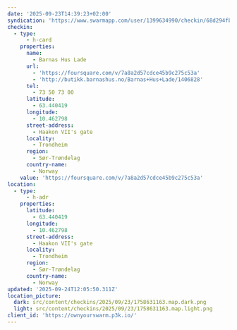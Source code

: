 ```yaml
---
date: '2025-09-23T14:39:23+02:00'
syndication: 'https://www.swarmapp.com/user/1399634990/checkin/68d294fba3f1267946fe9870'
checkin:
  - type:
      - h-card
    properties:
      name:
        - Barnas Hus Lade
      url:
        - 'https://foursquare.com/v/7a8a2d57cdce45b9c275c53a'
        - 'http://butikk.barnashus.no/Barnas+Hus+Lade/1406828'
      tel:
        - 73 50 73 00
      latitude:
        - 63.440419
      longitude:
        - 10.462798
      street-address:
        - Haakon VII's gate
      locality:
        - Trondheim
      region:
        - Sør-Trøndelag
      country-name:
        - Norway
    value: 'https://foursquare.com/v/7a8a2d57cdce45b9c275c53a'
location:
  - type:
      - h-adr
    properties:
      latitude:
        - 63.440419
      longitude:
        - 10.462798
      street-address:
        - Haakon VII's gate
      locality:
        - Trondheim
      region:
        - Sør-Trøndelag
      country-name:
        - Norway
updated: '2025-09-24T12:05:50.311Z'
location_picture:
  dark: src/content/checkins/2025/09/23/1758631163.map.dark.png
  light: src/content/checkins/2025/09/23/1758631163.map.light.png
client_id: 'https://ownyourswarm.p3k.io/'
---
```


